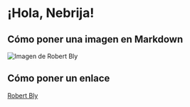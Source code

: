 # ¡Hola, Nebrija!
## Cómo poner una imagen en Markdown

![Imagen de Robert Bly](https://upload.wikimedia.org/wikipedia/commons/thumb/8/8f/Poetry_Out_Loud_MN_finals_27.jpg/1920px-Poetry_Out_Loud_MN_finals_27.jpg)
## Cómo poner un enlace
[Robert Bly](https://es.wikipedia.org/wiki/Robert_Bly#/media/Archivo:Poetry_Out_Loud_MN_finals_27.jpg)
